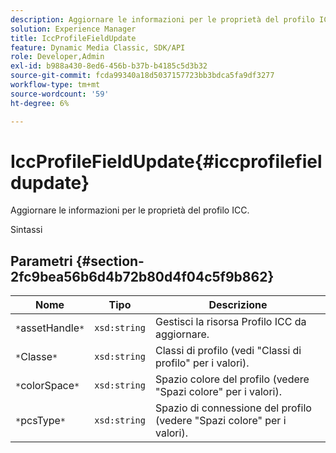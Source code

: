 ```yaml
---
description: Aggiornare le informazioni per le proprietà del profilo ICC.
solution: Experience Manager
title: IccProfileFieldUpdate
feature: Dynamic Media Classic, SDK/API
role: Developer,Admin
exl-id: b988a430-8ed6-456b-b37b-b4185c5d3b32
source-git-commit: fcda99340a18d5037157723bb3bdca5fa9df3277
workflow-type: tm+mt
source-wordcount: '59'
ht-degree: 6%

---
```


# IccProfileFieldUpdate{#iccprofilefieldupdate}

Aggiornare le informazioni per le proprietà del profilo ICC.

Sintassi

## Parametri {#section-2fc9bea56b6d4b72b80d4f04c5f9b862}

| Nome | Tipo | Descrizione |
|---|---|---|
| `*`assetHandle`*` | `xsd:string` | Gestisci la risorsa Profilo ICC da aggiornare. |
| `*`Classe`*` | `xsd:string` | Classi di profilo (vedi &quot;Classi di profilo&quot; per i valori). |
| `*`colorSpace`*` | `xsd:string` | Spazio colore del profilo (vedere &quot;Spazi colore&quot; per i valori). |
| `*`pcsType`*` | `xsd:string` | Spazio di connessione del profilo (vedere &quot;Spazi colore&quot; per i valori). |
